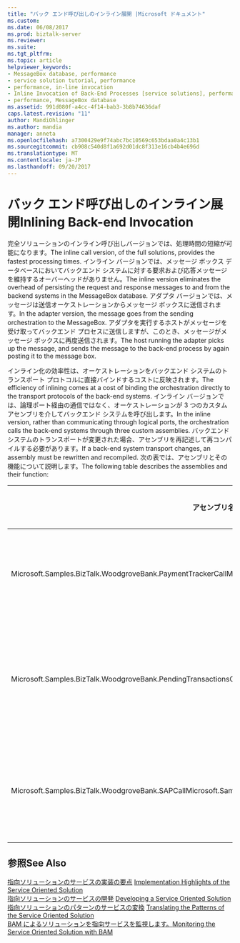 ```yaml
---
title: "バック エンド呼び出しのインライン展開 |Microsoft ドキュメント"
ms.custom: 
ms.date: 06/08/2017
ms.prod: biztalk-server
ms.reviewer: 
ms.suite: 
ms.tgt_pltfrm: 
ms.topic: article
helpviewer_keywords:
- MessageBox database, performance
- service solution tutorial, performance
- performance, in-line invocation
- Inline Invocation of Back-End Processes [service solutions], performance
- performance, MessageBox database
ms.assetid: 991d080f-a4cc-4f14-bab3-3b8b74636daf
caps.latest.revision: "11"
author: MandiOhlinger
ms.author: mandia
manager: anneta
ms.openlocfilehash: a7300429e9f74abc7bc10569c653bdaa0a4c13b1
ms.sourcegitcommit: cb908c540d8f1a692d01dc8f313e16cb4b4e696d
ms.translationtype: MT
ms.contentlocale: ja-JP
ms.lasthandoff: 09/20/2017
---
```

# <a name="inlining-back-end-invocation"></a><span data-ttu-id="6e5d2-102">バック エンド呼び出しのインライン展開</span><span class="sxs-lookup"><span data-stu-id="6e5d2-102">Inlining Back-end Invocation</span></span>
<span data-ttu-id="6e5d2-103">完全ソリューションのインライン呼び出しバージョンでは、処理時間の短縮が可能になります。</span><span class="sxs-lookup"><span data-stu-id="6e5d2-103">The inline call version, of the full solutions, provides the fastest processing times.</span></span> <span data-ttu-id="6e5d2-104">インライン バージョンでは、メッセージ ボックス データベースにおいてバックエンド システムに対する要求および応答メッセージを維持するオーバーヘッドがありません。</span><span class="sxs-lookup"><span data-stu-id="6e5d2-104">The inline version eliminates the overhead of persisting the request and response messages to and from the backend systems in the MessageBox database.</span></span> <span data-ttu-id="6e5d2-105">アダプタ バージョンでは、メッセージは送信オーケストレーションからメッセージ ボックスに送信されます。</span><span class="sxs-lookup"><span data-stu-id="6e5d2-105">In the adapter version, the message goes from the sending orchestration to the MessageBox.</span></span> <span data-ttu-id="6e5d2-106">アダプタを実行するホストがメッセージを受け取ってバックエンド プロセスに送信しますが、このとき、メッセージがメッセージ ボックスに再度送信されます。</span><span class="sxs-lookup"><span data-stu-id="6e5d2-106">The host running the adapter picks up the message, and sends the message to the back-end process by again posting it to the message box.</span></span>  
  
 <span data-ttu-id="6e5d2-107">インライン化の効率性は、オーケストレーションをバックエンド システムのトランスポート プロトコルに直接バインドするコストに反映されます。</span><span class="sxs-lookup"><span data-stu-id="6e5d2-107">The efficiency of inlining comes at a cost of binding the orchestration directly to the transport protocols of the back-end systems.</span></span> <span data-ttu-id="6e5d2-108">インライン バージョンでは、論理ポート経由の通信ではなく、オーケストレーションが 3 つのカスタム アセンブリを介してバックエンド システムを呼び出します。</span><span class="sxs-lookup"><span data-stu-id="6e5d2-108">In the inline version, rather than communicating through logical ports, the orchestration calls the back-end systems through three custom assemblies.</span></span> <span data-ttu-id="6e5d2-109">バックエンド システムのトランスポートが変更された場合、アセンブリを再記述して再コンパイルする必要があります。</span><span class="sxs-lookup"><span data-stu-id="6e5d2-109">If a back-end system transport changes, an assembly must be rewritten and recompiled.</span></span> <span data-ttu-id="6e5d2-110">次の表では、アセンブリとその機能について説明します。</span><span class="sxs-lookup"><span data-stu-id="6e5d2-110">The following table describes the assemblies and their function:</span></span>  
  
|<span data-ttu-id="6e5d2-111">アセンブリ名</span><span class="sxs-lookup"><span data-stu-id="6e5d2-111">Assembly Name</span></span>|<span data-ttu-id="6e5d2-112">バックエンド接続</span><span class="sxs-lookup"><span data-stu-id="6e5d2-112">Back-end Connection</span></span>|  
|-------------------|--------------------------|  
|<span data-ttu-id="6e5d2-113">Microsoft.Samples.BizTalk.WoodgroveBank.PaymentTrackerCall</span><span class="sxs-lookup"><span data-stu-id="6e5d2-113">Microsoft.Samples.BizTalk.WoodgroveBank.PaymentTrackerCall</span></span>|<span data-ttu-id="6e5d2-114">MQSeries を使用して**取得**と**put**メッセージ関数。</span><span class="sxs-lookup"><span data-stu-id="6e5d2-114">Uses MQSeries **get** and **put** message functions.</span></span>|  
|<span data-ttu-id="6e5d2-115">Microsoft.Samples.BizTalk.WoodgroveBank.PendingTransactionsCall</span><span class="sxs-lookup"><span data-stu-id="6e5d2-115">Microsoft.Samples.BizTalk.WoodgroveBank.PendingTransactionsCall</span></span>|<span data-ttu-id="6e5d2-116">トランザクション システム用の Web サービスを呼び出します。</span><span class="sxs-lookup"><span data-stu-id="6e5d2-116">Invokes the Web service for the transaction system.</span></span>|  
|<span data-ttu-id="6e5d2-117">Microsoft.Samples.BizTalk.WoodgroveBank.SAPCall</span><span class="sxs-lookup"><span data-stu-id="6e5d2-117">Microsoft.Samples.BizTalk.WoodgroveBank.SAPCall</span></span>|<span data-ttu-id="6e5d2-118">SAP をシミュレートする Web サービスを呼び出します。</span><span class="sxs-lookup"><span data-stu-id="6e5d2-118">Calls the web services simulating SAP.</span></span>|  
  
## <a name="see-also"></a><span data-ttu-id="6e5d2-119">参照</span><span class="sxs-lookup"><span data-stu-id="6e5d2-119">See Also</span></span>  
 <span data-ttu-id="6e5d2-120">[指向ソリューションのサービスの実装の要点](../core/implementation-highlights-of-the-service-oriented-solution.md) </span><span class="sxs-lookup"><span data-stu-id="6e5d2-120">[Implementation Highlights of the Service Oriented Solution](../core/implementation-highlights-of-the-service-oriented-solution.md) </span></span>  
 <span data-ttu-id="6e5d2-121">[指向ソリューションのサービスの開発](../core/developing-a-service-oriented-solution.md) </span><span class="sxs-lookup"><span data-stu-id="6e5d2-121">[Developing a Service Oriented Solution](../core/developing-a-service-oriented-solution.md) </span></span>  
 <span data-ttu-id="6e5d2-122">[指向ソリューションのパターンのサービスの変換](../core/translating-the-patterns-of-the-service-oriented-solution.md) </span><span class="sxs-lookup"><span data-stu-id="6e5d2-122">[Translating the Patterns of the Service Oriented Solution](../core/translating-the-patterns-of-the-service-oriented-solution.md) </span></span>  
 [<span data-ttu-id="6e5d2-123">BAM によるソリューションを指向サービスを監視します。</span><span class="sxs-lookup"><span data-stu-id="6e5d2-123">Monitoring the Service Oriented Solution with BAM</span></span>](../core/monitoring-the-service-oriented-solution-with-bam.md)